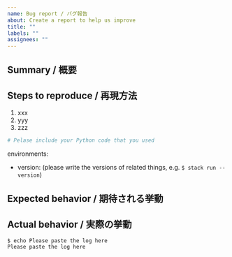 ```yaml
---
name: Bug report / バグ報告
about: Create a report to help us improve
title: ""
labels: ""
assignees: ""
---
```


## Summary / 概要

## Steps to reproduce / 再現方法

1.  xxx
1.  yyy
1.  zzz

```python
# Pelase include your Python code that you used
```

environments:

- version: (please write the versions of related things, e.g. `$ stack run --version`)

## Expected behavior / 期待される挙動

## Actual behavior / 実際の挙動

```console
$ echo Please paste the log here
Please paste the log here
```
